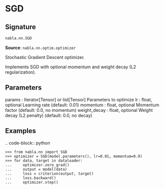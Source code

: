 # SGD

## Signature

```python
nabla.nn.SGD
```

**Source**: `nabla.nn.optim.optimizer`

Stochastic Gradient Descent optimizer.

Implements SGD with optional momentum and weight decay (L2 regularization).

Parameters
----------
params : Iterator[Tensor] or list[Tensor]
    Parameters to optimize
lr : float, optional
    Learning rate (default: 0.01)
momentum : float, optional
    Momentum factor (default: 0.0, no momentum)
weight_decay : float, optional
    Weight decay (L2 penalty) (default: 0.0, no decay)
    
Examples
--------

.. code-block:: python

    >>> from nabla.nn import SGD
    >>> optimizer = SGD(model.parameters(), lr=0.01, momentum=0.9)
    >>> for data, target in dataloader:
    ...     optimizer.zero_grad()
    ...     output = model(data)
    ...     loss = criterion(output, target)
    ...     loss.backward()
    ...     optimizer.step()

